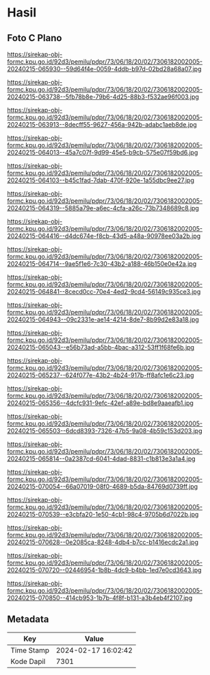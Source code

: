 # Hasil

## Foto C Plano

https://sirekap-obj-formc.kpu.go.id/92d3/pemilu/pdpr/73/06/18/20/02/7306182002005-20240215-065930--59d64f4e-0059-4ddb-b97d-02bd28a68a07.jpg

https://sirekap-obj-formc.kpu.go.id/92d3/pemilu/pdpr/73/06/18/20/02/7306182002005-20240215-063738--5fb78b8e-79b6-4d25-88b3-f532ae96f003.jpg

https://sirekap-obj-formc.kpu.go.id/92d3/pemilu/pdpr/73/06/18/20/02/7306182002005-20240215-063913--8decff55-9627-456a-942b-adabc1aeb8de.jpg

https://sirekap-obj-formc.kpu.go.id/92d3/pemilu/pdpr/73/06/18/20/02/7306182002005-20240215-064013--45a7c07f-9d99-45e5-b9cb-575e07f59bd6.jpg

https://sirekap-obj-formc.kpu.go.id/92d3/pemilu/pdpr/73/06/18/20/02/7306182002005-20240215-064103--b45c1fad-7dab-470f-920e-1a55dbc9ee27.jpg

https://sirekap-obj-formc.kpu.go.id/92d3/pemilu/pdpr/73/06/18/20/02/7306182002005-20240215-064319--5885a79e-a6ec-4cfa-a26c-73b7348689c8.jpg

https://sirekap-obj-formc.kpu.go.id/92d3/pemilu/pdpr/73/06/18/20/02/7306182002005-20240215-064416--d4dc674e-f8cb-43d5-a48a-90978ee03a2b.jpg

https://sirekap-obj-formc.kpu.go.id/92d3/pemilu/pdpr/73/06/18/20/02/7306182002005-20240215-064714--9ae5f1e6-7c30-43b2-a188-46b150e0e42a.jpg

https://sirekap-obj-formc.kpu.go.id/92d3/pemilu/pdpr/73/06/18/20/02/7306182002005-20240215-064841--8cecd0cc-70e4-4ed2-9cd4-56149c935ce3.jpg

https://sirekap-obj-formc.kpu.go.id/92d3/pemilu/pdpr/73/06/18/20/02/7306182002005-20240215-064943--09c2331e-ae14-4214-8de7-8b99d2e83a18.jpg

https://sirekap-obj-formc.kpu.go.id/92d3/pemilu/pdpr/73/06/18/20/02/7306182002005-20240215-065043--e56b73ad-a5bb-4bac-a312-53ff1f68fe6b.jpg

https://sirekap-obj-formc.kpu.go.id/92d3/pemilu/pdpr/73/06/18/20/02/7306182002005-20240215-065237--624f077e-43b2-4b24-917b-ff8afc1e6c23.jpg

https://sirekap-obj-formc.kpu.go.id/92d3/pemilu/pdpr/73/06/18/20/02/7306182002005-20240215-065356--4dcfc931-9efc-42ef-a89e-bd8e9aaeafb1.jpg

https://sirekap-obj-formc.kpu.go.id/92d3/pemilu/pdpr/73/06/18/20/02/7306182002005-20240215-065503--6dcd8393-7326-47b5-9a08-4b59c153d203.jpg

https://sirekap-obj-formc.kpu.go.id/92d3/pemilu/pdpr/73/06/18/20/02/7306182002005-20240215-065814--0a2387cd-6041-4dad-8831-c1b813e3a1a4.jpg

https://sirekap-obj-formc.kpu.go.id/92d3/pemilu/pdpr/73/06/18/20/02/7306182002005-20240215-070054--66a07019-08f0-4689-b5da-84769d0739ff.jpg

https://sirekap-obj-formc.kpu.go.id/92d3/pemilu/pdpr/73/06/18/20/02/7306182002005-20240215-070539--e3cbfa20-1e50-4cb1-98c4-9705b6d7022b.jpg

https://sirekap-obj-formc.kpu.go.id/92d3/pemilu/pdpr/73/06/18/20/02/7306182002005-20240215-070628--0e2085ca-8248-4db4-b7cc-b1416ecdc2a1.jpg

https://sirekap-obj-formc.kpu.go.id/92d3/pemilu/pdpr/73/06/18/20/02/7306182002005-20240215-070720--02446954-1b8b-4dc9-b4bb-1ed7e0cd3643.jpg

https://sirekap-obj-formc.kpu.go.id/92d3/pemilu/pdpr/73/06/18/20/02/7306182002005-20240215-070850--414cb953-1b7b-4f8f-b131-a3b4eb4f2107.jpg


## Metadata

| Key        | Value               |
| ---------- | ------------------- |
| Time Stamp | 2024-02-17 16:02:42 |
| Kode Dapil | 7301                |



